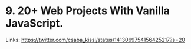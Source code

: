 # 9. 20+ Web Projects With Vanilla JavaScript.

Links: https://twitter.com/csaba_kissi/status/1413069754156425217?s=20